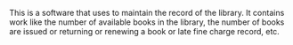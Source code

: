 This is a software that uses to maintain the record of the library. 
It contains work like the number of available books in the library, the number of books are issued or returning or renewing a book or late fine charge record, etc.
